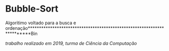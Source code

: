 # Bubble-Sort


Algoritimo voltado para a busca e ordenação***********************************************************************Bin









*trabalho realizado em 2019, turma de Ciência da Computação*
